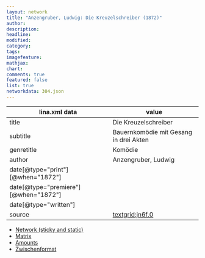 ```yaml
---
layout: network
title: "Anzengruber, Ludwig: Die Kreuzelschreiber (1872)"
author:
description:
headline:
modified:
category:
tags:
imagefeature: 
mathjax: 
chart: 
comments: true
featured: false
list: true
networkdata: 304.json
---
```

lina.xml data  | value
------------- | -------------
title|Die Kreuzelschreiber
subtitle|Bauernkomödie mit Gesang in drei Akten
genretitle|Komödie
author|Anzengruber, Ludwig
date[@type="print"][@when="1872"]|
date[@type="premiere"][@when="1872"]|
date[@type="written"]|
source|[textgrid:jn6f.0](https://textgridlab.org/1.0/tgcrud-public/rest/textgrid:jn6f.0/data)



* [Network (sticky and static)](/network304)
* [Matrix](/matrix304)
* [Amounts](/amount304)
* [Zwischenformat](/lina304 )
